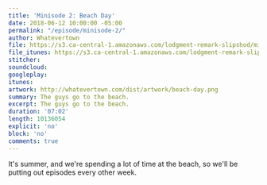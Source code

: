 ```yaml
---
title: 'Minisode 2: Beach Day'
date: 2018-06-12 10:00:00 -05:00
permalink: "/episode/minisode-2/"
author: Whatevertown
file: https://s3.ca-central-1.amazonaws.com/lodgment-remark-slipshod/mini002.mp3
file_itunes: https://s3.ca-central-1.amazonaws.com/lodgment-remark-slipshod/mini002.m4a
stitcher:
soundcloud:
googleplay:
itunes:
artwork: http://whatevertown.com/dist/artwork/beach-day.png
summary: The guys go to the beach.
excerpt: The guys go to the beach.
duration: '07:02'
length: 10136054
explicit: 'no'
block: 'no'
comments: true
---
```


It's summer, and we're spending a lot of time at the beach, so we'll be putting out episodes every other week.
